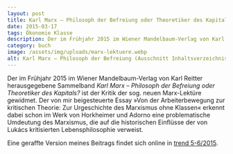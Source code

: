```yaml
---
layout: post
title: Karl Marx – Philosoph der Befreiung oder Theoretiker des Kapitals
date: 2015-03-17
tags: Ökonomie Klasse
description: Der im Frühjahr 2015 im Wiener Mandelbaum-Verlag von Karl Reitter herausgegebene Sammelband <em>Karl Marx – Philosoph der Befreiung oder Theoretiker des Kapitals?</em> ist der Kritik der sog. neuen Marx-Lektüre gewidmet.
category: buch
image: /assets/img/uploads/marx-lektuere.webp
alt: Karl Marx – Philosoph der Befreiung (Ausschnitt Inhaltsverzeichnis)
---
```


Der im Frühjahr 2015 im Wiener Mandelbaum-Verlag von Karl Reitter herausgegebene Sammelband *Karl Marx – Philosoph der Befreiung oder Theoretiker des Kapitals?* ist der Kritik der sog. neuen Marx-Lektüre gewidmet. Der von mir beigesteuerte Essay »Von der Arbeiterbewegung zur kritischen Theorie: Zur Urgeschichte des Marxismus ohne Klassen« erkennt dabei schon im Werk von Horkheimer und Adorno eine problematische Umdeutung des Marxismus, die auf die historischen Einflüsse der von Lukács kritisierten Lebensphilosophie verweist.

Eine geraffte Version meines Beitrags findet sich online in <a href="http://www.trend.infopartisan.net/trd5615/t175615.html?fbclid=IwAR2SpyweIc4ZBG7zCT6g7O0vgMqLgr8LHPkuMC-Q7uzs7bN0vVPvWWdZMtI" aria-label="Gekürzten Artikel online lesen">trend 5-6/2015</a>.